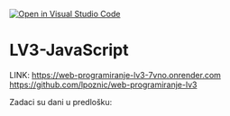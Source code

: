 [![Open in Visual Studio Code](https://classroom.github.com/assets/open-in-vscode-2e0aaae1b6195c2367325f4f02e2d04e9abb55f0b24a779b69b11b9e10269abc.svg)](https://classroom.github.com/online_ide?assignment_repo_id=19346866&assignment_repo_type=AssignmentRepo)
# LV3-JavaScript

LINK:
https://web-programiranje-lv3-7vno.onrender.com
https://github.com/lpoznic/web-programiranje-lv3

Zadaci su dani u predlošku:
